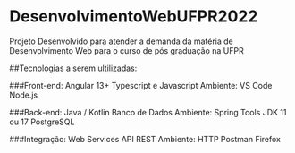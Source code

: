 # DesenvolvimentoWebUFPR2022
Projeto Desenvolvido para atender a demanda da matéria de Desenvolvimento Web para o curso de pós graduação na UFPR

##Tecnologias a serem ultilizadas:

###Front-end:
Angular 13+
Typescript e Javascript
Ambiente:
VS Code
Node.js

###Back-end:
Java / Kotlin
Banco de Dados
Ambiente:
Spring Tools
JDK 11 ou 17
PostgreSQL


###Integração:
Web Services
API REST
Ambiente:
HTTP
Postman
Firefox

